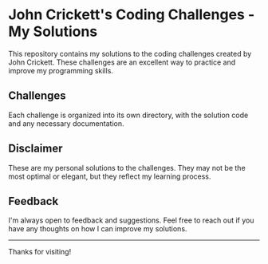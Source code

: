 # John Crickett's Coding Challenges - My Solutions

This repository contains my solutions to the coding challenges created by John Crickett. These challenges are an excellent way to practice and improve my programming skills.

## Challenges

Each challenge is organized into its own directory, with the solution code and any necessary documentation.

## Disclaimer

These are my personal solutions to the challenges. They may not be the most optimal or elegant, but they reflect my learning process.

## Feedback

I'm always open to feedback and suggestions. Feel free to reach out if you have any thoughts on how I can improve my solutions.

---

Thanks for visiting!
